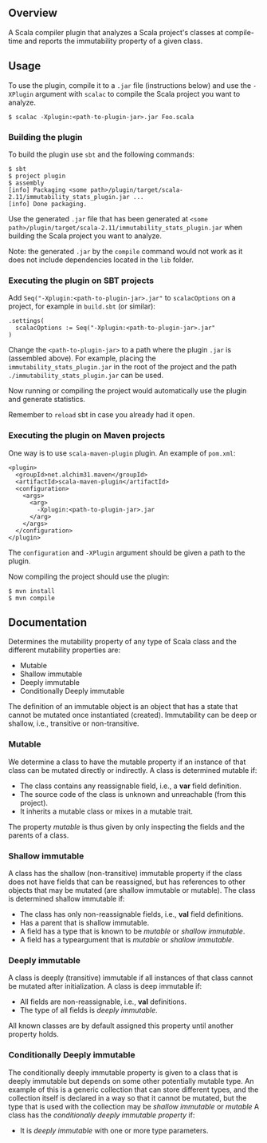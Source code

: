 ## Overview
A Scala compiler plugin that analyzes a Scala project's classes at compile-time and reports the immutability property of a given class.

## Usage
To use the plugin, compile it to a `.jar` file (instructions below) and use the `-XPlugin` argument with `scalac` to compile the Scala project you want to analyze.

```
$ scalac -Xplugin:<path-to-plugin-jar>.jar Foo.scala
```

### Building the plugin

To build the plugin use `sbt` and the following commands:
```
$ sbt
$ project plugin
$ assembly
[info] Packaging <some path>/plugin/target/scala-2.11/immutability_stats_plugin.jar ...
[info] Done packaging.

```

Use the generated `.jar` file that has been generated at `<some path>/plugin/target/scala-2.11/immutability_stats_plugin.jar` when building the Scala project you want to analyze.

Note: the generated `.jar` by the `compile` command would not work as it does not include dependencies located in the `lib` folder.


### Executing the plugin on SBT projects
Add `Seq("-Xplugin:<path-to-plugin-jar>.jar"` to `scalacOptions` on a project, for example in `build.sbt` (or similar):
```
.settings(
  scalacOptions := Seq("-Xplugin:<path-to-plugin-jar>.jar"
)
```

Change the `<path-to-plugin-jar>` to a path where the plugin `.jar` is (assembled above).
For example, placing the `immutability_stats_plugin.jar` in the root of the project and the path `./immutability_stats_plugin.jar` can be used.

Now running or compiling the project would automatically use the plugin and generate statistics.

Remember to `reload` sbt in case you already had it open.

### Executing the plugin on Maven projects

One way is to use `scala-maven-plugin` plugin. An example of `pom.xml`:

```
<plugin>
  <groupId>net.alchim31.maven</groupId>
  <artifactId>scala-maven-plugin</artifactId>
  <configuration>
    <args>
      <arg>
        -Xplugin:<path-to-plugin-jar>.jar
      </arg>
    </args>
  </configuration>
</plugin>
```

The `configuration` and `-XPlugin` argument should be given a path to the plugin.

Now compiling the project should use the plugin:
```
$ mvn install
$ mvn compile
```

## Documentation
Determines the mutability property of any type of Scala class and the different mutability properties are:
* Mutable
* Shallow immutable
* Deeply immutable
* Conditionally Deeply immutable

The definition of an immutable object is an object that has a state that cannot be mutated once instantiated (created).
Immutability can be deep or shallow, i.e., transitive or non-transitive.

### Mutable
We determine a class to have the mutable property if an instance of that class can be mutated directly or indirectly.
A class is determined mutable if:

* The class contains any reassignable field, i.e., a **var** field definition.
* The source code of the class is unknown and unreachable (from this project).
* It inherits a mutable class or mixes in a mutable trait.

The property *mutable* is thus given by only inspecting the fields and the parents of a class.

### Shallow immutable
A class has the shallow (non-transitive) immutable property if the class does not have fields that can be reassigned, but has references to other objects that may be mutated (are shallow immutable or mutable).
The class is determined shallow immutable if:

* The class has only non-reassignable fields, i.e., **val** field definitions.
* Has a parent that is shallow immutable.
* A field has a type that is known to be *mutable* or *shallow immutable*.
* A field has a typeargument that is *mutable* or *shallow immutable*.

### Deeply immutable
A class is deeply (transitive) immutable if all instances of that class cannot be mutated after initialization.
A class is deep immutable if:

* All fields are non-reassignable, i.e., **val** definitions.
* The type of all fields is *deeply immutable*.

All known classes are by default assigned this property until another property holds.

### Conditionally Deeply immutable
The conditionally deeply immutable property is given to a class that is deeply immutable but depends on some other potentially mutable type. An example of this is a generic collection that can store different types, and the collection itself is declared in a way so that it cannot be mutated, but the type that is used with the collection may be *shallow immutable* or *mutable*
A class has the *conditionally deeply immutable property* if:

* It is *deeply immutable* with one or more type parameters.
